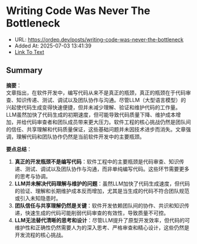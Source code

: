 # Writing Code Was Never The Bottleneck
- URL: https://ordep.dev/posts/writing-code-was-never-the-bottleneck
- Added At: 2025-07-03 13:41:39
- [Link To Text](2025-07-03-writing-code-was-never-the-bottleneck_raw.md)

## Summary
**摘要**：  
文章指出，在软件开发中，编写代码从来不是真正的瓶颈，真正的瓶颈在于代码审查、知识传递、测试、调试以及团队协作与沟通。尽管LLM（大型语言模型）的兴起使代码生成变得快速便捷，但并未减少理解、验证和维护代码的工作量。LLM虽然加快了代码生成的初期速度，但可能导致代码质量下降、维护成本增加，并给代码审查者和团队成员带来更大压力。软件工程的核心挑战仍然是团队间的信任、共享理解和代码质量保证，这些基础问题并未因技术进步而消失。文章强调，理解代码和团队协作仍然是当前软件开发中的主要瓶颈。

**要点总结**：  
1. **真正的开发瓶颈不是编写代码**：软件工程中的主要瓶颈是代码审查、知识传递、测试、调试以及团队协作与沟通，而非单纯编写代码。这些环节需要更多的思考与协调。  
2. **LLM并未解决代码理解与维护的问题**：虽然LLM加快了代码生成速度，但代码的验证、理解和长期维护成本反而增加，尤其是当生成的代码不符合团队规范或引入未知隐患时。  
3. **团队信任与共享理解仍然是关键**：软件开发依赖团队间的协作、共识和知识传递，快速生成的代码可能削弱代码审查的有效性，导致质量不可控。  
4. **LLM无法替代清晰的思考和设计**：尽管LLM提升了原型开发效率，但代码的可维护性和正确性仍然需要人为的深入思考、严格审查和精心设计，这些仍然是开发流程的核心挑战。
